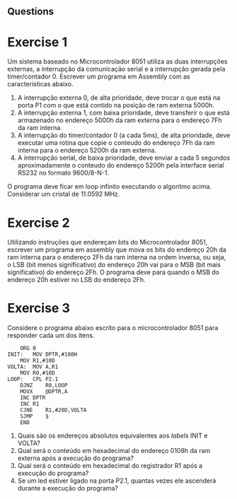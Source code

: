 
## Questions

# Exercise 1

Um sistema baseado no Microcontrolador 8051 utiliza as duas interrupções externas, a interrupção da comunicação serial e a interrupção gerada pela timer/contador 0. Escrever um programa em Assembly com as características abaixo.
1. A interrupção externa 0, de alta prioridade, deve trocar o que está na porta P1 com o que está contido na posição de ram externa 5000h.
2. A interrupção externa 1, com baixa prioridade, deve transferir o que está armazenado no endereço 5000h da ram externa para o endereço 7Fh da ram interna.
3. A interrupção do timer/contador 0 (a cada 5ms), de alta prioridade, deve executar uma rotina que copie o conteudo do endereço 7Fh da ram interna para o endereço 5200h da ram externa.
4. A interrupção serial, de baixa prioridade, deve enviar a cada 5 segundos aproximadamente o conteudo do endereço 5200h pela interface serial RS232 no formato 9600/8-N-1.

O programa deve ficar em loop infinito executando o algoritmo acima. Considerar um cristal de 11.0592 MHz.

# Exercise 2

Utilizando instruções que endereçam bits do Microcontrolador 8051, escrever um programa em assembly que mova os bits do endereço 20h da ram interna para o endereço 2Fh da ram interna na ordem inversa, ou seja, o LSB (bit menos significativo) do endereço 20h vai para o MSB (bit mais significativo) do endereço 2Fh. O programa deve para quando o MSB do endereço 20h estiver no LSB do endereço 2Fh.

# Exercise 3

Considere o programa abaixo escrito para o microcontrolador 8051 para responder cada um dos itens.

```assembly
	ORG 0
INIT:	MOV	DPTR,#100H
	MOV	R1,#10D
VOLTA:	MOV	A,R1
	MOV	R0,#10D
LOOP:	CPL	P2.1
	DJNZ	R0,LOOP
	MOVX	@DPTR,A
	INC	DPTR
	INC	R1
	CJNE	R1,#20D,VOLTA
	SJMP	$
	END
```
1. Quais são os endereços absolutos equivalentes aos <i>labels</i> INIT e VOLTA?
2. Qual será o conteúdo em hexadecimal do endereço 0108h da ram externa após a execução do programa?
3. Qual será o conteúdo em hexadecimal do registrador R1 após a execução do programa?
4. Se um led estiver ligado na porta P2.1, quantas vezes ele ascenderá durante a execução do programa?
